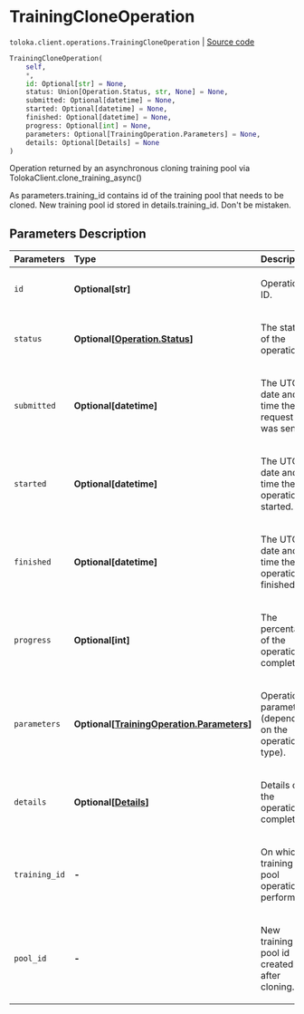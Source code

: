 # TrainingCloneOperation
`toloka.client.operations.TrainingCloneOperation` | [Source code](https://github.com/Toloka/toloka-kit/blob/v0.1.25/src/client/operations.py#L212)

```python
TrainingCloneOperation(
    self,
    *,
    id: Optional[str] = None,
    status: Union[Operation.Status, str, None] = None,
    submitted: Optional[datetime] = None,
    started: Optional[datetime] = None,
    finished: Optional[datetime] = None,
    progress: Optional[int] = None,
    parameters: Optional[TrainingOperation.Parameters] = None,
    details: Optional[Details] = None
)
```

Operation returned by an asynchronous cloning training pool via TolokaClient.clone_training_async()


As parameters.training_id contains id of the training pool that needs to be cloned.
New training pool id stored in details.training_id.
Don't be mistaken.

## Parameters Description

| Parameters | Type | Description |
| :----------| :----| :-----------|
`id`|**Optional\[str\]**|<p>Operation ID.</p>
`status`|**Optional\[[Operation.Status](toloka.client.operations.Operation.Status.md)\]**|<p>The status of the operation.</p>
`submitted`|**Optional\[datetime\]**|<p>The UTC date and time the request was sent.</p>
`started`|**Optional\[datetime\]**|<p>The UTC date and time the operation started.</p>
`finished`|**Optional\[datetime\]**|<p>The UTC date and time the operation finished.</p>
`progress`|**Optional\[int\]**|<p>The percentage of the operation completed.</p>
`parameters`|**Optional\[[TrainingOperation.Parameters](toloka.client.operations.TrainingOperation.Parameters.md)\]**|<p>Operation parameters (depending on the operation type).</p>
`details`|**Optional\[[Details](toloka.client.operations.TrainingCloneOperation.Details.md)\]**|<p>Details of the operation completion.</p>
`training_id`|**-**|<p>On which training pool operation is performed.</p>
`pool_id`|**-**|<p>New training pool id created after cloning.</p>
